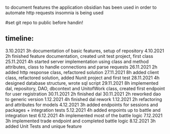 to document features the application obsidian has been used
in order to automate http requests insomnia is being used

#set git repo to public before handin!

## timeline:
3.10.2021 3h documentation of basic features, setup of repository
4.10.2021 2h finished feature documentation, created unit test project, first class
25.11.2021 4h started server implementation using class and method attributes, class to handle connections and parse requests
26.11.2021 2h added http response class, refactored solution
27.11.2021 8h added client class, refactored solution, added Nunit project and first test
28.11.2021 4h designed database structure, wrote sql script
29.11.2021 8h implemented dal, repository, DAO, dbcontext and UnitofWork class, created first endpoint for user registration
30.11.2021 2h finished dal
30.11.2021 2h reworked dao to generic version
1.12.2021 4h finished dal rework
1.12.2021 2h refactoring and attributes for models
4.12.2021 3h added endpoints for sessions and packages + integration tests
5.12.2021 4h added enpoints up to battle and integration test
6.12.2021 4h implemented most of the battle logic
7.12.2021 3h implemented trade endpoint and completed battle logic
8.12.2021 3h added Unit Tests and unique feature
